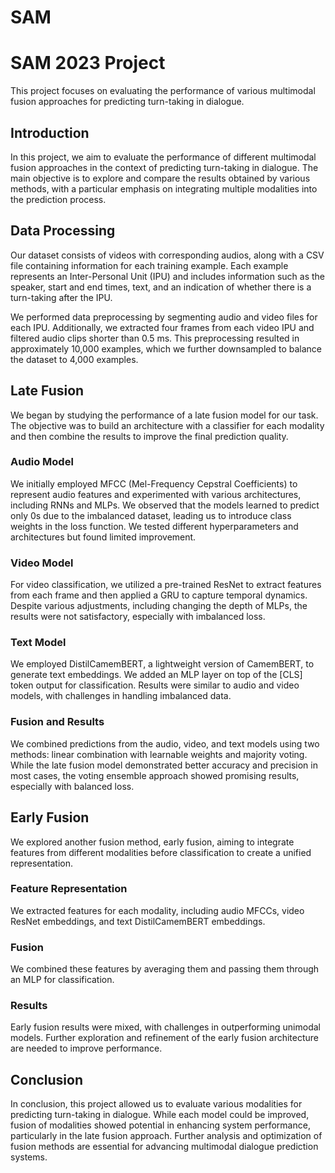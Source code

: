 # SAM

# SAM 2023 Project

This project focuses on evaluating the performance of various multimodal fusion approaches for predicting turn-taking in dialogue.

## Introduction

In this project, we aim to evaluate the performance of different multimodal fusion approaches in the context of predicting turn-taking in dialogue. The main objective is to explore and compare the results obtained by various methods, with a particular emphasis on integrating multiple modalities into the prediction process.

## Data Processing

Our dataset consists of videos with corresponding audios, along with a CSV file containing information for each training example. Each example represents an Inter-Personal Unit (IPU) and includes information such as the speaker, start and end times, text, and an indication of whether there is a turn-taking after the IPU.

We performed data preprocessing by segmenting audio and video files for each IPU. Additionally, we extracted four frames from each video IPU and filtered audio clips shorter than 0.5 ms. This preprocessing resulted in approximately 10,000 examples, which we further downsampled to balance the dataset to 4,000 examples.

## Late Fusion

We began by studying the performance of a late fusion model for our task. The objective was to build an architecture with a classifier for each modality and then combine the results to improve the final prediction quality.

### Audio Model

We initially employed MFCC (Mel-Frequency Cepstral Coefficients) to represent audio features and experimented with various architectures, including RNNs and MLPs. We observed that the models learned to predict only 0s due to the imbalanced dataset, leading us to introduce class weights in the loss function. We tested different hyperparameters and architectures but found limited improvement.

### Video Model

For video classification, we utilized a pre-trained ResNet to extract features from each frame and then applied a GRU to capture temporal dynamics. Despite various adjustments, including changing the depth of MLPs, the results were not satisfactory, especially with imbalanced loss.

### Text Model

We employed DistilCamemBERT, a lightweight version of CamemBERT, to generate text embeddings. We added an MLP layer on top of the [CLS] token output for classification. Results were similar to audio and video models, with challenges in handling imbalanced data.

### Fusion and Results

We combined predictions from the audio, video, and text models using two methods: linear combination with learnable weights and majority voting. While the late fusion model demonstrated better accuracy and precision in most cases, the voting ensemble approach showed promising results, especially with balanced loss.

## Early Fusion

We explored another fusion method, early fusion, aiming to integrate features from different modalities before classification to create a unified representation.

### Feature Representation

We extracted features for each modality, including audio MFCCs, video ResNet embeddings, and text DistilCamemBERT embeddings.

### Fusion

We combined these features by averaging them and passing them through an MLP for classification.

### Results

Early fusion results were mixed, with challenges in outperforming unimodal models. Further exploration and refinement of the early fusion architecture are needed to improve performance.

## Conclusion

In conclusion, this project allowed us to evaluate various modalities for predicting turn-taking in dialogue. While each model could be improved, fusion of modalities showed potential in enhancing system performance, particularly in the late fusion approach. Further analysis and optimization of fusion methods are essential for advancing multimodal dialogue prediction systems.

